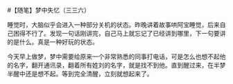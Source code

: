 #【随笔】梦中失忆（三三六）

睡觉时，大脑似乎会进入一种部分关机的状态。昨晚讲着故事哄阿宝睡觉，后来自己困得不行了。发现一句话刚讲完，自己马上就忘记了已经讲到哪里，下一句要讲的是什么。真是一种好玩的状态。

今天早上做梦，梦中需要给原来一个非常熟悉的同事打电话，可是怎么也想不起他的名字，翻开通讯录，翻着所有姓刘的名字，就是找不到他。直到醒过来，在半梦半醒中还是想不起。等到完全清醒，立刻就想起来了。